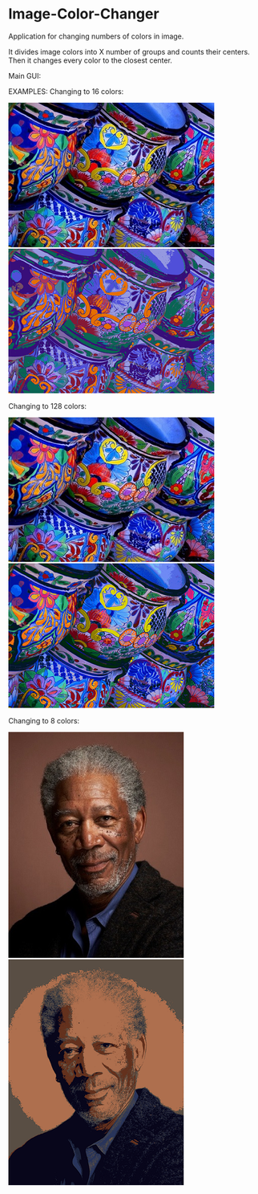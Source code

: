 # Image-Color-Changer
Application for changing numbers of colors in image. 

It divides image colors into X number of groups and counts their centers. Then it changes every color to the closest center.


Main GUI:



EXAMPLES:
Changing to 16 colors:

![Alt text](/readmeImages/example11.jpg "Optional Title")
![Alt text](/readmeImages/example12.jpg "Optional Title")

Changing to 128 colors:

![Alt text](/readmeImages/example11.jpg "Optional Title")
![Alt text](/readmeImages/example13.jpg "Optional Title")

Changing to 8 colors:

![Alt text](/readmeImages/example21.jpg "Optional Title")
![Alt text](/readmeImages/example22.jpg "Optional Title")
